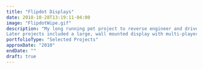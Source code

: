 ```yaml
---
title: "Flipdot Displays"
date: 2018-10-28T13:19:11-04:00
image: "FlipdotWipe.gif"
description: "My long running pet project to reverse engineer and drive an ancient electromechanical display culminating in a reusable PCB controller and playable games of Snake as well as displays of Conway's Game of Life running on an embedded microcontroller and using a laser cut, custom joystick.
Later projects included a large, wall mounted display with multi-player tetris and snake, a large clock display and many other collaborative projects."
portfolioType: "Selected Projects"
approxDate: "2010"
endDate: ""
draft: true
---
```


